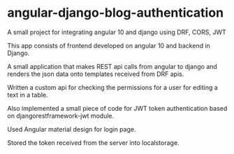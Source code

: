# angular-django-blog-authentication
A small project for integrating angular 10 and django using DRF, CORS, JWT

This app consists of frontend developed on angular 10 and backend in Django.

A small application that makes REST api calls from angular to django and renders the json data onto templates received from DRF apis.

Written a custom api for checking the permissions for a user for editing a text in a table.

Also implemented a small piece of code for JWT token authentication based on djangorestframework-jwt module.

Used Angular material design for login page.

Stored the token received from the server into localstorage.
